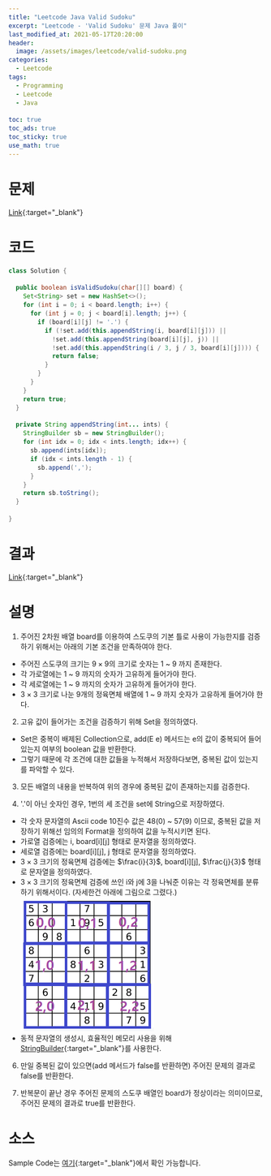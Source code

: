 ```yaml
---
title: "Leetcode Java Valid Sudoku"
excerpt: "Leetcode - 'Valid Sudoku' 문제 Java 풀이"
last_modified_at: 2021-05-17T20:20:00
header:
  image: /assets/images/leetcode/valid-sudoku.png
categories:
  - Leetcode
tags:
  - Programming
  - Leetcode
  - Java

toc: true
toc_ads: true
toc_sticky: true
use_math: true
---
```

# 문제
[Link](https://leetcode.com/problems/valid-sudoku/){:target="_blank"}

# 코드
```java
class Solution {

  public boolean isValidSudoku(char[][] board) {
    Set<String> set = new HashSet<>();
    for (int i = 0; i < board.length; i++) {
      for (int j = 0; j < board[i].length; j++) {
        if (board[i][j] != '.') {
          if (!set.add(this.appendString(i, board[i][j])) ||
            !set.add(this.appendString(board[i][j], j)) ||
            !set.add(this.appendString(i / 3, j / 3, board[i][j]))) {
            return false;
          }
        }
      }
    }
    return true;
  }

  private String appendString(int... ints) {
    StringBuilder sb = new StringBuilder();
    for (int idx = 0; idx < ints.length; idx++) {
      sb.append(ints[idx]);
      if (idx < ints.length - 1) {
        sb.append(',');
      }
    }
    return sb.toString();
  }

}
```

# 결과
[Link](https://leetcode.com/submissions/detail/494387435/){:target="_blank"}

# 설명
1. 주어진 2차원 배열 board를 이용하여 스도쿠의 기본 틀로 사용이 가능한지를 검증하기 위해서는 아래의 기본 조건을 만족하여야 한다.
- 주어진 스도쿠의 크기는 $9 \times 9$의 크기로 숫자는 1 ~ 9 까지 존재한다.
- 각 가로열에는 1 ~ 9 까지의 숫자가 고유하게 들어가야 한다.
- 각 세로열에는 1 ~ 9 까지의 숫자가 고유하게 들어가야 한다.
- $3 \times 3$ 크기로 나눈 9개의 정육면체 배열에 1 ~ 9 까지 숫자가 고유하게 들어가야 한다.

2. 고유 값이 들어가는 조건을 검증하기 위해 Set을 정의하였다.
- Set은 중복이 배제된 Collection으로, add(E e) 메서드는 e의 값이 중복되어 들어있는지 여부의 boolean 값을 반환한다.
- 그렇기 때문에 각 조건에 대한 값들을 누적해서 저장하다보면, 중복된 값이 있는지를 파악할 수 있다.

3. 모든 배열의 내용을 반복하여 위의 경우에 중복된 값이 존재하는지를 검증한다.

4. '.'이 아닌 숫자인 경우, 1번의 세 조건을 set에 String으로 저장하였다.
- 각 숫자 문자열의 Ascii code 10진수 값은 48(0) ~ 57(9) 이므로, 중복된 값을 저장하기 위해선 임의의 Format을 정의하여 값을 누적시키면 된다.
- 가로열 검증에는 i, board[i][j] 형태로 문자열을 정의하였다.
- 세로열 검증에는 board[i][j], j 형태로 문자열을 정의하였다.
- $3 \times 3$ 크기의 정육면체 검증에는 $\frac{i}{3}$, board[i][j], $\frac{j}{3}$ 형태로 문자열을 정의하였다.
- $3 \times 3$ 크기의 정육면체 검증에 쓰인 i와 j에 3을 나눠준 이유는 각 정육면체를 분류하기 위해서이다. (자세한건 아래에 그림으로 그렸다.)
![example-sudoku-3x3](../../assets/images/leetcode/example-sudoku-3x3.png)
- 동적 문자열의 생성시, 효율적인 메모리 사용을 위해 [StringBuilder](https://docs.oracle.com/javase/tutorial/java/data/buffers.html){:target="_blank"}를 사용한다.

6. 만일 중복된 값이 있으면(add 메서드가 false를 반환하면) 주어진 문제의 결과로 false를 반환한다.

7. 반복문이 끝난 경우 주어진 문제의 스도쿠 배열인 board가 정상이라는 의미이므로, 주어진 문제의 결과로 true를 반환한다.

# 소스
Sample Code는 [여기](https://github.com/GracefulSoul/leetcode/blob/master/src/main/java/gracefulsoul/problems/ValidSudoku.java){:target="_blank"}에서 확인 가능합니다.